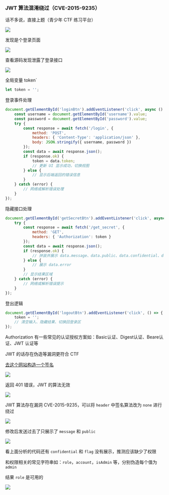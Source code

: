 ### JWT 算法混淆绕过（CVE-2015-9235）

话不多说，直接上题（青少年 CTF 练习平台）

![](https://pic1.imgdb.cn/item/683987e658cb8da5c81e2146.png)

发现是个登录页面

![](https://pic1.imgdb.cn/item/6839882958cb8da5c81e242f.png)

查看源码发现泄露了登录接口

![](https://pic1.imgdb.cn/item/6839884558cb8da5c81e2805.png)

全局变量 token`

```js
let token = '';
```

登录事件处理

```js
document.getElementById('loginBtn').addEventListener('click', async () => {
    const username = document.getElementById('username').value;
    const password = document.getElementById('password').value;
    try {
        const response = await fetch('/login', {
            method: 'POST',
            headers: { 'Content-Type': 'application/json' },
            body: JSON.stringify({ username, password })
        });
        const data = await response.json();
        if (response.ok) {
            token = data.token;
            // 更新 UI 显示成功，切换视图
        } else {
            // 显示后端返回的错误信息
        }
    } catch (error) {
        // 网络或解析错误处理
    }
});
```

隐藏接口处理

```js
document.getElementById('getSecretBtn').addEventListener('click', async () => {
    try {
        const response = await fetch('/get_secret', {
            method: 'GET',
            headers: { 'Authorization': token }
        });
        const data = await response.json();
        if (response.ok) {
            // 拼装并展示 data.message、data.public、data.confidential、data.flag
        } else {
            // 展示 data.error
        }
        // 显示结果区域
    } catch (error) {
        // 网络或解析错误提示
    }
});
```

登出逻辑

```js
document.getElementById('logoutBtn').addEventListener('click', () => {
    token = '';
    // 清空输入、隐藏结果、切换回登录区
});
```

Authorization 有一些常见的认证授权方案如：Basic认证、Digest认证、Beare认证、JWT 认证等

JWT 的话存在伪造等漏洞更符合 CTF

[去这个网站构造一个签名](https://jwt.io/)

![](https://pic1.imgdb.cn/item/683994bf58cb8da5c81e3c5b.png)

返回 401 错误，JWT 的算法无效

![](https://pic1.imgdb.cn/item/6839952758cb8da5c81e3c75.png)

JWT 算法存在漏洞 CVE-2015-9235，可以将 `header` 中签名算法改为 `none` 进行绕过

![](https://pic1.imgdb.cn/item/683997a758cb8da5c81e3dac.png)

修改后发送过去了只展示了 `message` 和 `public`

![](https://pic1.imgdb.cn/item/683997cb58cb8da5c81e3db7.png)

看上面分析的代码还有 `confidential` 和 `flag` 没有展示，推测应该缺少了权限

和权限相关的常见字符串如：`role`，`account`，`isAdmin` 等，分别伪造每个值为 `admin`

结果 `role` 是可用的

![](https://pic1.imgdb.cn/item/6839998c58cb8da5c81e3e25.png)